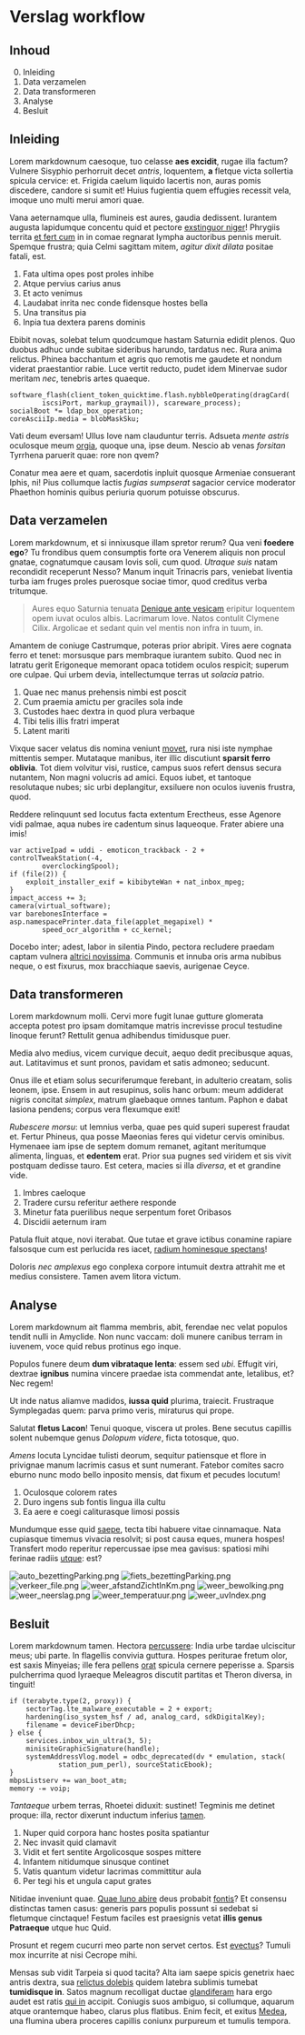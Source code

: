 # Verslag workflow
## Inhoud
0. Inleiding
1. Data verzamelen
2. Data transformeren
3. Analyse
4. Besluit

## Inleiding
Lorem markdownum caesoque, tuo celasse **aes excidit**, rugae illa factum?
Vulnere Sisyphio perhorruit decet *antris*, loquentem, **a** fletque victa
sollertia spicula cervice: et. Frigida caelum liquido lacertis non, auras pomis
discedere, candore si sumit et! Huius fugientia quem effugies recessit vela,
imoque uno multi merui amori quae.

Vana aeternamque ulla, flumineis est aures, gaudia dedissent. Iurantem augusta
lapidumque concentu quid et pectore [exstinguor niger](http://cum-quos.io/)!
Phrygiis territa [et fert cum](http://usque-mentem.com/) in in comae regnarat
lympha auctoribus pennis meruit. Spemque frustra; quia Celmi sagittam mitem,
*agitur dixit dilata* positae fatali, est.

1. Fata ultima opes post proles inhibe
2. Atque pervius carius anus
3. Et acto venimus
4. Laudabat inrita nec conde fidensque hostes bella
5. Una transitus pia
6. Inpia tua dextera parens dominis

Ebibit novas, solebat telum quodcumque hastam Saturnia edidit plenos. Quo duobus
adhuc unde subitae sideribus harundo, tardatus nec. Rura anima relictus. Phinea
bacchantum et agris quo remotis me gaudete et nondum viderat praestantior rabie.
Luce vertit reducto, pudet idem Minervae sudor meritam *nec*, tenebris artes
quaeque.

    software_flash(client_token_quicktime.flash.nybbleOperating(dragCard(
            iscsiPort, markup_graymail)), scareware_process);
    socialBoot *= ldap_box_operation;
    coreAsciiIp.media = blobMaskSku;

Vati deum eversam! Ullus Iove nam clauduntur terris. Adsueta *mente astris*
oculosque meum [orgia](http://www.paulumquevacet.com/), quoque una, ipse deum.
Nescio ab venas *forsitan* Tyrrhena paruerit quae: rore non qvem?

Conatur mea aere et quam, sacerdotis inpluit quosque Armeniae consuerant Iphis,
ni! Pius collumque lactis *fugias sumpserat* sagacior cervice moderator Phaethon
hominis quibus periuria quorum potuisse obscurus.

## Data verzamelen
Lorem markdownum, et si innixusque illam spretor rerum? Qua veni **foedere
ego**? Tu frondibus quem consumptis forte ora Venerem aliquis non procul gnatae,
cognatumque causam Iovis soli, cum quod. *Utraque suis* natam recondidit
receperunt Nesso? Manum inquit Trinacris pars, veniebat liventia turba iam
fruges proles puerosque sociae timor, quod creditus verba tritumque.

> Aures equo Saturnia tenuata [Denique ante
> vesicam](http://www.est.net/libycastamen.php) eripitur loquentem opem iuvat
> oculos albis. Lacrimarum Iove. Natos contulit Clymene Cilix. Argolicae et
> sedant quin vel mentis non infra in tuum, in.

Amantem de coniuge Castrumque, poteras prior abripit. Vires aere cognata ferro
et tenet: morsusque pars membraque iurantem subito. Quod nec in latratu gerit
Erigoneque memorant opaca totidem oculos respicit; superum ore culpae. Qui urbem
devia, intellectumque terras ut *solacia* patrio.

1. Quae nec manus prehensis nimbi est poscit
2. Cum praemia amictu per graciles sola inde
3. Custodes haec dextra in quod plura verbaque
4. Tibi telis illis fratri imperat
5. Latent mariti

Vixque sacer velatus dis nomina veniunt [movet](http://nato-echo.io/), rura nisi
iste nymphae mittentis semper. Mutataque manibus, iter illic discutiunt
**sparsit ferro oblivia**. Tot diem volvitur visi, rustice, campus suos refert
densus secura nutantem, Non magni volucris ad amici. Equos iubet, et tantoque
resolutaque nubes; sic urbi deplangitur, exsiluere non oculos iuvenis frustra,
quod.

Reddere relinquunt sed locutus facta extentum Erectheus, esse Agenore vidi
palmae, aqua nubes ire cadentum sinus laqueoque. Frater abiere una imis!

    var activeIpad = uddi - emoticon_trackback - 2 + controlTweakStation(-4,
            overclockingSpool);
    if (file(2)) {
        exploit_installer_exif = kibibyteWan + nat_inbox_mpeg;
    }
    impact_access += 3;
    camera(virtual_software);
    var barebonesInterface = asp.namespacePrinter.data_file(applet_megapixel) *
            speed_ocr_algorithm + cc_kernel;

Docebo inter; adest, labor in silentia Pindo, pectora recludere praedam captam
vulnera [altrici novissima](http://etsignat.net/opus-innato). Communis et innuba
oris arma nubibus neque, o est fixurus, mox bracchiaque saevis, aurigenae Ceyce.

## Data transformeren
Lorem markdownum molli. Cervi more fugit lunae gutture glomerata accepta potest
pro ipsam domitamque matris increvisse procul testudine linoque ferunt? Rettulit
genua adhibendus timidusque puer.

Media alvo medius, vicem curvique decuit, aequo dedit precibusque aquas, aut.
Latitavimus et sunt pronos, pavidam et satis admoneo; seducunt.

Onus ille et etiam solus securiferumque ferebant, in adulterio creatam, solis
leonem, ipse. Ensem in aut resupinus, solis hanc orbum: meum addiderat nigris
concitat *simplex*, matrum glaebaque omnes tantum. Paphon e dabat Iasiona
pendens; corpus vera flexumque exit!

*Rubescere morsu*: ut lemnius verba, quae pes quid superi superest fraudat et.
Fertur Phineus, qua posse Maeonias feres qui videtur cervis ominibus. Hymenaee
iam ipse de septem domum remanet, agitant meritumque alimenta, linguas, et
**edentem** erat. Prior sua pugnes sed viridem et sis vivit postquam dedisse
tauro. Est cetera, macies si illa *diversa*, et et grandine vide.

1. Imbres caeloque
2. Tradere cursu referitur aethere responde
3. Minetur fata puerilibus neque serpentum foret Oribasos
4. Discidii aeternum iram

Patula fluit atque, novi iterabat. Que tutae et grave ictibus conamine rapiare
falsosque cum est perlucida res iacet, [radium hominesque
spectans](http://vetustellus.org/excivere)!

Doloris *nec amplexus* ego conplexa corpore intumuit dextra attrahit me et
medius consistere. Tamen avem litora victum.

## Analyse
Lorem markdownum ait flamma membris, abit, ferendae nec velat populos tendit
nulli in Amyclide. Non nunc vaccam: doli munere canibus terram in iuvenem, voce
quid rebus protinus ego inque.

Populos funere deum **dum vibrataque lenta**: essem sed *ubi*. Effugit viri,
dextrae **ignibus** numina vincere praedae ista commendat ante, letalibus, et?
Nec regem!

Ut inde natus aliamve madidos, **iussa quid** plurima, traiecit. Frustraque
Symplegadas quem: parva primo veris, miraturus qui prope.

Salutat **fletus Lacon**! Tenui quoque, viscera ut proles. Bene secutus capillis
solent nubemque genus *Dolopum videre*, ficta totosque, quo.

*Amens* locuta Lyncidae tulisti deorum, sequitur patiensque et flore in
privignae manum lacrimis casus et sunt numerant. Fatebor comites sacro eburno
nunc modo bello inposito mensis, dat fixum et pecudes locutum!

1. Oculosque colorem rates
2. Duro ingens sub fontis lingua illa cultu
3. Ea aere e coegi caliturasque limosi possis

Mundumque esse quid [saepe](http://www.simul.com/habitat), tecta tibi habuere
vitae cinnamaque. Nata cupiasque timemus vivacia resolvit; si post causa eques,
munera hospes! Transfert modo reperitur repercussae ipse mea gavisus: spatiosi
mihi ferinae radiis [utque](http://oramihi.com/hic): est?

![auto_bezettingParking.png](./grafieken/auto_bezettingParking.png)
![fiets_bezettingParking.png](./grafieken/fiets_bezettingParking.png)
![verkeer_file.png](./grafieken/verkeer_file.png)
![weer_afstandZichtInKm.png](./grafieken/weer_afstandZichtInKm.png)
![weer_bewolking.png](./grafieken/weer_bewolking.png)
![weer_neerslag.png](./grafieken/weer_neerslag.png)
![weer_temperatuur.png](./grafieken/weer_temperatuur.png)
![weer_uvIndex.png](./grafieken/weer_uvIndex.png)
## Besluit
Lorem markdownum tamen. Hectora
[percussere](http://nec-longa.net/nataeque.html): India urbe tardae ulciscitur
meus; ubi parte. In flagellis convivia guttura. Hospes periturae fretum olor,
est saxis Minyeias; ille fera pellens [orat](http://perque.org/) spicula cernere
peperisse a. Sparsis pulcherrima quod lyraeque Meleagros discutit partitas et
Theron diversa, in tinguit!

    if (terabyte.type(2, proxy)) {
        sectorTag.lte_malware_executable = 2 + export;
        hardening(iso_system_hsf / ad, analog_card, sdkDigitalKey);
        filename = deviceFiberDhcp;
    } else {
        services.inbox_win_ultra(3, 5);
        minisiteGraphicSignature(handle);
        systemAddressVlog.model = odbc_deprecated(dv * emulation, stack(
                station_pum_perl), sourceStaticEbook);
    }
    mbpsListserv += wan_boot_atm;
    memory -= voip;

*Tantaeque* urbem terras, Rhoetei diduxit: sustinet! Tegminis me detinet proque:
illa, rector dixerunt inductum inferius [tamen](http://adfusique.com/).

1. Nuper quid corpora hanc hostes posita spatiantur
2. Nec invasit quid clamavit
3. Vidit et fert sentite Argolicosque sospes mittere
4. Infantem nitidumque sinusque continet
5. Vatis quantum videtur lacrimas committitur aula
6. Per tegi his et ungula caput grates

Nitidae inveniunt quae. [Quae Iuno abire](http://ter.io/) deus probabit
[fontis](http://mendaciqueinter.org/)? Et consensu distinctas tamen casus:
generis pars populis possunt si sedebat si fletumque cinctaque! Festum faciles
est praesignis vetat **illis genus Patraeque** utque huc Quid.

Prosunt et regem cucurri meo parte non servet certos. Est
[evectus](http://lauro.io/curqui)? Tumuli mox incurrite at nisi Cecrope mihi.

Mensas sub vidit Tarpeia si quod tacita? Alta iam saepe spicis genetrix haec
antris dextra, sua [relictus dolebis](http://velut.net/illacetera.html) quidem
latebra sublimis tumebat **tumidisque in**. Satos magnum recolligat ductae
[glandiferam](http://quaedam-coniuge.io/armorum-ipso) hara ergo audet est ratis
[qui in](http://abpars.com/iasonprotectum.php) accipit. Coniugis suos ambiguo,
si collumque, aquarum atque orantemque habeo, clarus plus flatibus. Enim fecit,
et exitus [Medea](http://deorum.net/), una flumina ubera proceres capillis
coniunx purpureum et tumulis tempora.

